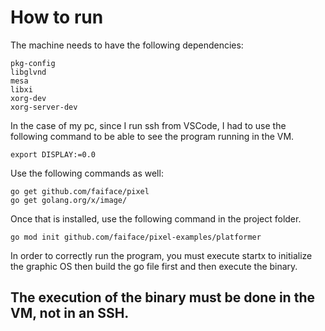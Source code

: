 # How to run
The machine needs to have the following dependencies:
```
pkg-config
libglvnd
mesa
libxi
xorg-dev
xorg-server-dev
```
In the case of my pc, since I run ssh from VSCode, I had to use the following command to be able to see the program running in the VM.
```
export DISPLAY:=0.0
```

Use the following commands as well:
```
go get github.com/faiface/pixel
go get golang.org/x/image/
```
Once that is installed, use the following command in the project folder.
```
go mod init github.com/faiface/pixel-examples/platformer 
```

In order to correctly run the program, you must execute startx to initialize the graphic OS then build the go file first and then execute the binary.

## The execution of the binary must be done in the VM, not in an SSH.